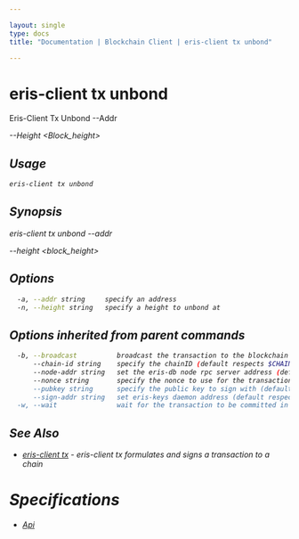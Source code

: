 ```yaml
---

layout: single
type: docs
title: "Documentation | Blockchain Client | eris-client tx unbond"

---
```


# eris-client tx unbond

Eris-Client Tx Unbond --Addr <Address> --Height <Block_height>

## Usage

```bash
eris-client tx unbond
```

## Synopsis

eris-client tx unbond --addr <address> --height <block_height>


## Options

```bash
  -a, --addr string     specify an address
  -n, --height string   specify a height to unbond at
```

## Options inherited from parent commands

```bash
  -b, --broadcast          broadcast the transaction to the blockchain (default true)
      --chain-id string    specify the chainID (default respects $CHAIN_ID)
      --node-addr string   set the eris-db node rpc server address (default respects $ERIS_CLIENT_NODE_ADDRESS) (default "tcp://127.0.0.1:46657")
      --nonce string       specify the nonce to use for the transaction (should equal the sender account's nonce + 1)
      --pubkey string      specify the public key to sign with (defaults to $ERIS_CLIENT_PUBLIC_KEY)
      --sign-addr string   set eris-keys daemon address (default respects $ERIS_CLIENT_SIGN_ADDRESS) (default "http://127.0.0.1:4767")
  -w, --wait               wait for the transaction to be committed in a block
```



## See Also

* [eris-client tx](/docs/documentation/db/0.12.0-rc3/eris-client_tx/) - eris-client tx formulates and signs a transaction to a chain






# Specifications

* [Api](/docs/documentation/db/0.12.0-rc3/specifications/api/)

